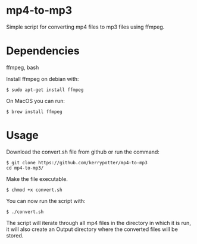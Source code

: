 # mp4-to-mp3
Simple script for converting mp4 files to mp3 files using ffmpeg.

# Dependencies
ffmpeg, bash

Install ffmpeg on debian with:
```
$ sudo apt-get install ffmpeg
```

On MacOS you can run:
```
$ brew install ffmpeg
```

# Usage
Download the convert.sh file from github or run the command:
```
$ git clone https://github.com/kerrypotter/mp4-to-mp3
cd mp4-to-mp3/
```
Make the file executable.
```
$ chmod +x convert.sh
```
You can now run the script with:
```
$ ./convert.sh
```
The script will iterate through all mp4 files in the directory in which it is run, it will also create an Output directory where the converted files will be stored.
